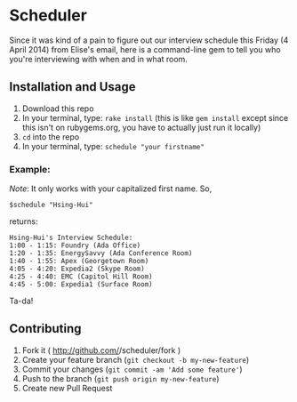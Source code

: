 # Scheduler

Since it was kind of a pain to figure out our interview schedule this Friday (4 April 2014) from Elise's email, here is a command-line gem to tell you who you're interviewing with when and in what room.

## Installation and Usage

1.  Download this repo
2.  In your terminal, type: `rake install` (this is like `gem install` except since this isn't on rubygems.org, you have to actually just run it locally)  
3.  `cd` into the repo
4.  In your terminal, type:  `schedule "your firstname"`

### Example:
*Note*: It only works with your capitalized first name. So, 

    $schedule "Hsing-Hui"
    
returns:

    Hsing-Hui's Interview Schedule:
    1:00 - 1:15: Foundry (Ada Office)
    1:20 - 1:35: EnergySavvy (Ada Conference Room)
    1:40 - 1:55: Apex (Georgetown Room)
    4:05 - 4:20: Expedia2 (Skype Room)
    4:25 - 4:40: EMC (Capitol Hill Room)
    4:45 - 5:00: Expedia1 (Surface Room)
    
Ta-da!

## Contributing

1. Fork it ( http://github.com/<my-github-username>/scheduler/fork )
2. Create your feature branch (`git checkout -b my-new-feature`)
3. Commit your changes (`git commit -am 'Add some feature'`)
4. Push to the branch (`git push origin my-new-feature`)
5. Create new Pull Request

